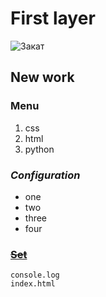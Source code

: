 
# First layer

![Закат](https://pp.userapi.com/8N_hqHazKSSqp27lh48su583EeXrIr6PdpyRtg/YGWFQl39pa8.jpg?ava=1)

## **New work**

### Menu
1. css
2. html
3. python
### *Configuration*
* one
* two
* three
* four
### [~~Set~~](https://github.com/Z0mback/demo/)

```javascript;
console.log 
index.html
